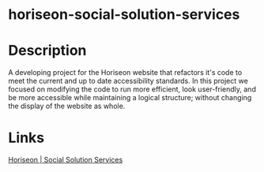 # horiseon-social-solution-services


# Description

A developing project for the Horiseon website that refactors it's code to meet the current and up to date accessibility standards. In this project we focused on modifying the code to run more efficient,  look user-friendly, and be more accessible while maintaining a logical structure; without changing the display of the website as whole.

# Links

[Horiseon | Social Solution Services](https://tannercarter.github.io/horiseon-social-solution-services/)